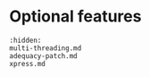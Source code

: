 [//]: # (Index used by Sphinx to generate correct PDF tree)
# Optional features

```{toctree}
:hidden:
multi-threading.md
adequacy-patch.md
xpress.md
```